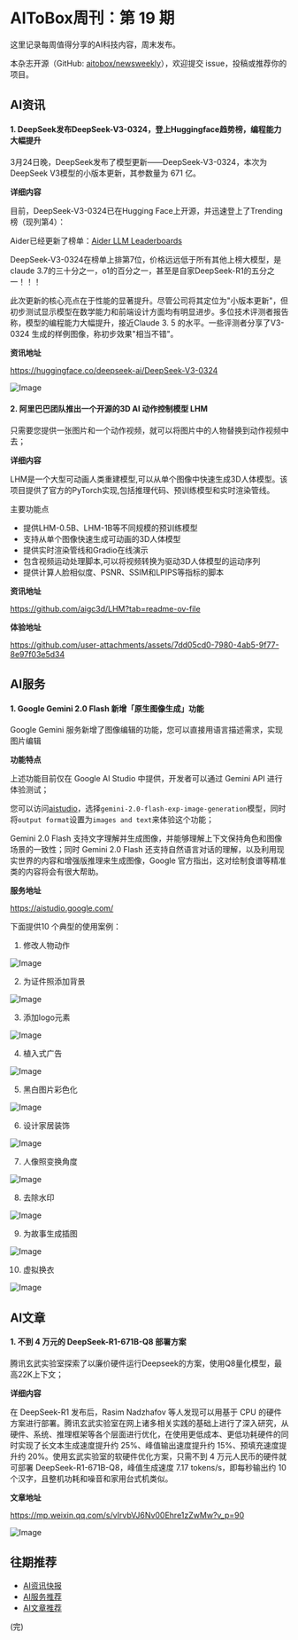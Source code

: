 # AIToBox周刊：第 19 期

这里记录每周值得分享的AI科技内容，周末发布。

本杂志开源（GitHub: [aitobox/newsweekly](https://github.com/aitobox/newsweekly)），欢迎提交 issue，投稿或推荐你的项目。


## AI资讯

#### 1. DeepSeek发布DeepSeek-V3-0324，登上Huggingface趋势榜，编程能力大幅提升

3月24日晚，DeepSeek发布了模型更新——DeepSeek-V3-0324，本次为DeepSeek V3模型的小版本更新，其参数量为 671 亿。

**详细内容** 

目前，DeepSeek-V3-0324已在Hugging Face上开源，并迅速登上了Trending榜（现列第4）：

Aider已经更新了榜单：[Aider LLM Leaderboards](https://aider.chat/docs/leaderboards/)

DeepSeek-V3-0324在榜单上排第7位，价格远远低于所有其他上榜大模型，是claude 3.7的三十分之一，o1的百分之一，甚至是自家DeepSeek-R1的五分之一！！！

此次更新的核心亮点在于性能的显著提升。尽管公司将其定位为"小版本更新"，但初步测试显示模型在数学能力和前端设计方面均有明显进步。多位技术评测者报告称，模型的编程能力大幅提升，接近Claude 3. 5 的水平。一些评测者分享了V3- 0324 生成的样例图像，称初步效果"相当不错"。


**资讯地址**

https://huggingface.co/deepseek-ai/DeepSeek-V3-0324

![Image](https://github.com/user-attachments/assets/9ab4ebfb-5f3d-4be5-84d6-f27afe2ea746)


#### 2. 阿里巴巴团队推出一个开源的3D AI 动作控制模型 LHM

只需要您提供一张图片和一个动作视频，就可以将图片中的人物替换到动作视频中去；

**详细内容** 

LHM是一个大型可动画人类重建模型,可以从单个图像中快速生成3D人体模型。该项目提供了官方的PyTorch实现,包括推理代码、预训练模型和实时渲染管线。

主要功能点

* 提供LHM-0.5B、LHM-1B等不同规模的预训练模型
* 支持从单个图像快速生成可动画的3D人体模型
* 提供实时渲染管线和Gradio在线演示
* 包含视频运动处理脚本,可以将视频转换为驱动3D人体模型的运动序列
* 提供计算人脸相似度、PSNR、SSIM和LPIPS等指标的脚本

**资讯地址**

https://github.com/aigc3d/LHM?tab=readme-ov-file

**体验地址**

https://github.com/user-attachments/assets/7dd05cd0-7980-4ab5-9f77-8e97f03e5d34



## AI服务

#### 1. Google Gemini 2.0 Flash 新增「原生图像生成」功能

Google Gemini 服务新增了图像编辑的功能，您可以直接用语言描述需求，实现图片编辑

**功能特点** 


上述功能目前仅在 Google AI Studio 中提供，开发者可以通过 Gemini API 进行体验测试；

您可以访问[aistudio](https://aistudio.google.com/)，选择`gemini-2.0-flash-exp-image-generation`模型，同时将`output format`设置为`images and text`来体验这个功能；

Gemini 2.0 Flash 支持文字理解并生成图像，并能够理解上下文保持角色和图像场景的一致性；同时 Gemini 2.0 Flash 还支持自然语言对话的理解，以及利用现实世界的内容和增强版推理来生成图像，Google 官方指出，这对绘制食谱等精准类的内容将会有很大帮助。

**服务地址**

https://aistudio.google.com/

下面提供10 个典型的使用案例：

1. 修改人物动作

![Image](https://github.com/user-attachments/assets/6cf1b556-af23-47ba-890f-4cdeaeb0cecc)

2. 为证件照添加背景

![Image](https://github.com/user-attachments/assets/71c657ed-9588-4de1-aab1-1b62fda24ee7)

3. 添加logo元素

![Image](https://github.com/user-attachments/assets/88682441-a241-4596-a126-52fd86ad6003)

4. 植入式广告

![Image](https://github.com/user-attachments/assets/92c87fb9-5af6-453f-b4a3-d6e31aa8188a)

5. 黑白图片彩色化

![Image](https://github.com/user-attachments/assets/26c2927e-3e10-472f-b754-62bbfab5b40b)

6. 设计家居装饰

![Image](https://github.com/user-attachments/assets/e3f7b9a2-caae-4923-8096-3abba5c32ac3)

7. 人像照变换角度

![Image](https://github.com/user-attachments/assets/a68aed9a-9bfb-405b-87da-92a3e3ec4ea6)

8. 去除水印

![Image](https://github.com/user-attachments/assets/a4e14545-7780-484e-a050-39f3a4930a80)

9. 为故事生成插图

![Image](https://github.com/user-attachments/assets/23e8f9fe-5994-495f-9db5-37b2b56907cd)

10. 虚拟换衣

![Image](https://github.com/user-attachments/assets/a4ffd701-fb7c-4bb2-9ff2-a4246f8abbaf)


## AI文章

#### 1. 不到 4 万元的 DeepSeek-R1-671B-Q8 部署方案

腾讯玄武实验室探索了以廉价硬件运行Deepseek的方案，使用Q8量化模型，最高22K上下文；

**详细内容** 

在 DeepSeek-R1 发布后，Rasim Nadzhafov 等人发现可以用基于 CPU 的硬件方案进行部署。腾讯玄武实验室在网上诸多相关实践的基础上进行了深入研究，从硬件、系统、推理框架等各个层面进行优化，在使用更低成本、更低功耗硬件的同时实现了长文本生成速度提升约 25%、峰值输出速度提升约 15%、预填充速度提升约 20%。使用玄武实验室的软硬件优化方案，只需不到 4 万元人民币的硬件就可部署 DeepSeek-R1-671B-Q8，峰值生成速度 7.17 tokens/s，即每秒输出约 10 个汉字，且整机功耗和噪音和家用台式机类似。

**文章地址**

https://mp.weixin.qq.com/s/vIrvbVJ6Nv00Ehre1zZwMw?v_p=90

![Image](https://github.com/user-attachments/assets/ec39386c-cb8e-4796-90d6-c17137df5312)




## 往期推荐

* [AI资讯快报](https://github.com/aitobox/newsweekly/issues?q=is%3Aissue+is%3Aclosed+label%3AAI%E8%B5%84%E8%AE%AF%E5%BF%AB%E6%8A%A5)
* [AI服务推荐](https://github.com/aitobox/newsweekly/issues?q=is%3Aissue+is%3Aclosed+label%3AAI%E6%9C%8D%E5%8A%A1%E6%8E%A8%E8%8D%90)
* [AI文章推荐](https://github.com/aitobox/newsweekly/issues?q=is%3Aissue+is%3Aclosed+label%3AAI%E6%96%87%E7%AB%A0%E6%8E%A8%E8%8D%90)

(完)
